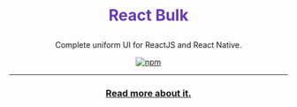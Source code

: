 <center>

# <p style="color: #673ab7;">React Bulk</p>
Complete uniform UI for ReactJS and React Native.

[![npm](https://img.shields.io/npm/v/@react-bulk/core.svg?color=%23673ab7)](https://www.npmjs.com/package/@react-bulk/core)

</center>

---

<center>

### [Read more about it.](https://github.com/caioedut/react-bulk/blob/main/README.md)

</center>
